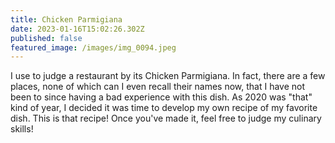 ```yaml
---
title: Chicken Parmigiana
date: 2023-01-16T15:02:26.302Z
published: false
featured_image: /images/img_0094.jpeg
---
```

I use to judge a restaurant by its Chicken Parmigiana. In fact, there are a few places, none of which can I even recall their names now, that I have not been to since having a bad experience with this dish. As 2020 was "that" kind of year, I decided it was time to develop my own recipe of my favorite dish. This is that recipe! Once you've made it, feel free to judge my culinary skills!